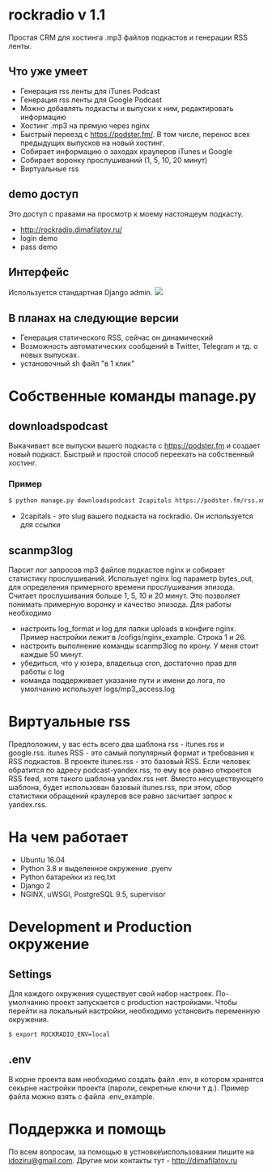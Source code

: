 # rockradio v 1.1
Простая CRM для хостинга .mp3 файлов подкастов и генерации RSS ленты.
## Что уже умеет
- Генерация rss ленты для iTunes Podcast
- Генерация rss ленты для Google Podcast
- Можно добавлять подкасты и выпуски к ним, редактировать информацию
- Хостинг .mp3 на прямую через nginx
- Быстрый переезд с https://podster.fm/. В том числе, перенос всех предыдущих выпусков на новый хостинг.
- Собирает информацию о заходах краулеров iTunes и Google
- Собирает воронку прослушиваний (1, 5, 10, 20 минут)
- Виртуальные rss
## demo доступ
Это доступ с правами на просмотр к моему настоящеум подкасту.
- http://rockradio.dimafilatov.ru/
- login demo
- pass demo
## Интерфейс
Используется стандартная Django admin.
![](http://rockradio.dimafilatov.ru/uploads/for_readme/admin-ui.png)
## В планах на следующие версии
- Генерация статического RSS, сейчас он динамический
- Возможность автоматических сообщений в Twitter, Telegram и тд. о новых выпусках.
- установочный sh файл "в 1 клик"
# Собственные команды manage.py
## downloadspodcast
Выкачивает все выпуски вашего подкаста с https://podster.fm и создает новый подкаст. Быстрый и простой способ переехать на собственный хостинг.
### Пример
```bash
$ python manage.py downloadspodcast 2capitals https://podster.fm/rss.xml?pid=36066
```
- 2capitals - это slug вашего подкаста на rockradio. Он используется для ссылки
## scanmp3log
Парсит лог запросов mp3 файлов подкастов nginx и собирает статистику прослушиваний. Использует nginx log параметр bytes_out, для определения примерного времени прослушивания эпизода. Считает прослушивания больше 1, 5, 10 и 20 минут. Это позволяет понимать примерную воронку и качество эпизода. Для работы необходимо
- настроить log_format и log для папки uploads в конфиге nginx. Пример настройки лежит в /cofigs/nginx_example. Строка 1 и 26.
- настроить выполнение команды scanmp3log по крону. У меня стоит каждые 50 минут.
- убедиться, что у юзера, владельца cron, достаточно прав для работы с log
- команда поддерживает указание пути и имени до лога, по умолчанию использует logs/mp3_access.log
# Виртуальные rss
Предположим, у вас есть всего два шаблона rss - itunes.rss и google.rss. itunes RSS - это самый популярный формат и требования к RSS подкастов. В проекте itunes.rss - это базовый RSS. Если человек обратится по адресу podcast-yandex.rss, то ему все равно откроется RSS feed, хотя такого шаблона yandex.rss нет. Вместо несуществующего шаблона, будет использован базовый itunes.rss, при этом, сбор статистики обращений краулеров все равно засчитает запрос к yandex.rss.
# На чем работает
- Ubuntu 16.04
- Python 3.8 и выделенное окружение .pyenv
- Python батарейки из req.txt
- Django 2
- NGINX, uWSGI, PostgreSQL 9.5, supervisor
# Development и Production окружение
## Settings
Для каждого окружения существует свой набор настроек. По-умолчанию проект запускается с production настройками. Чтобы перейти на локальный настройки, необходимо установить переменную окружения.
```bash
$ export ROCKRADIO_ENV=local
```
## .env
В корне проекта вам необходимо создать файл .env, в котором хранятся секьрне настройки проекта (пароли, секретные ключи т д.). Пример файла можно взять с файла .env_example.
# Поддержка и помощь
По всем вопросам, за помощью в устновке\использовании пишите на idoziru@gmail.com. Другие мои контакты тут - http://dimafilatov.ru
